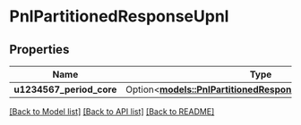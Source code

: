 # PnlPartitionedResponseUpnl

## Properties

Name | Type | Description | Notes
------------ | ------------- | ------------- | -------------
**u1234567_period_core** | Option<[**models::PnlPartitionedResponseUpnlU1234567Core**](pnlPartitionedResponse_upnl_U1234567_Core.md)> |  | [optional]

[[Back to Model list]](../README.md#documentation-for-models) [[Back to API list]](../README.md#documentation-for-api-endpoints) [[Back to README]](../README.md)


